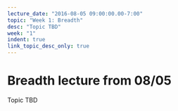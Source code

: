 ```yaml
---
lecture_date: "2016-08-05 09:00:00.00-7:00"
topic: "Week 1: Breadth"
desc: "Topic TBD"
week: "1"
indent: true
link_topic_desc_only: true
---
```


# Breadth lecture from 08/05

Topic TBD

